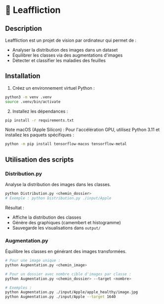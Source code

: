 # 🌿 Leaffliction
## Description

Leaffliction est un projet de vision par ordinateur qui permet de :
- Analyser la distribution des images dans un dataset
- Équilibrer les classes via des augmentations d'images
- Détecter et classifier les maladies des feuilles

## Installation

1. Créez un environnement virtuel Python :
```bash
python3 -m venv .venv
source .venv/bin/activate
```

2. Installez les dépendances :
```bash
pip install -r requirements.txt
```

Note macOS (Apple Silicon) :
Pour l'accélération GPU, utilisez Python 3.11 et installez les paquets spécifiques :
```bash
python -m pip install tensorflow-macos tensorflow-metal
```

## Utilisation des scripts

### Distribution.py
Analyse la distribution des images dans les classes.
```bash
python Distribution.py <chemin_dossier>
# Exemple : python Distribution.py ./input/Apple
```

Résultat :
- Affiche la distribution des classes
- Génère des graphiques (camembert et histogramme)
- Sauvegarde les visualisations dans `output/`

### Augmentation.py
Équilibre les classes en générant des images transformées.
```bash
# Pour une image unique :
python Augmentation.py <chemin_image>

# Pour un dossier avec nombre cible d'images par classe :
python Augmentation.py <chemin_dossier> --target <nombre>

# Exemples :
python Augmentation.py ./input/Apple/apple_healthy/image.jpg
python Augmentation.py ./input/Apple --target 1640
```